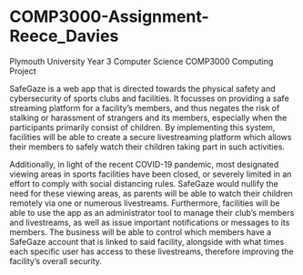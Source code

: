 # COMP3000-Assignment-Reece_Davies
Plymouth University Year 3 Computer Science COMP3000 Computing Project

SafeGaze is a web app that is directed towards the physical safety and cybersecurity of sports clubs and facilities. It focusses on providing a safe streaming platform for a facility’s members, and thus negates the risk of stalking or harassment of strangers and its members, especially when the participants primarily consist of children. By implementing this system, facilities will be able to create a secure livestreaming platform which allows their members to safely watch their children taking part in such activities. 

Additionally, in light of the recent COVID-19 pandemic, most designated viewing areas in sports facilities have been closed, or severely limited in an effort to comply with social distancing rules. SafeGaze would nullify the need for these viewing areas, as parents will be able to watch their children remotely via one or numerous livestreams. Furthermore, facilities will be able to use the app as an administrator tool to manage their club’s members and livestreams, as well as issue important notifications or messages to its members. The business will be able to control which members have a SafeGaze account that is linked to said facility, alongside with what times each specific user has access to these livestreams, therefore improving the facility’s overall security. 
